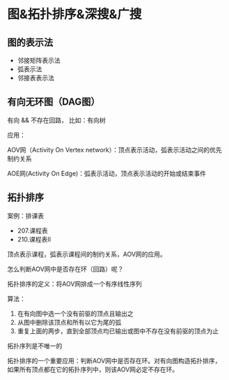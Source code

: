 # 图&拓扑排序&深搜&广搜

## 图的表示法

- 邻接矩阵表示法
- 弧表示法
- 邻接表表示法

## 有向无环图（DAG图）

有向 && 不存在回路， 比如：有向树

应用：

AOV网（Activity On Vertex network）：顶点表示活动，弧表示活动之间的优先制约关系

AOE网(Activity On Edge)：弧表示活动，顶点表示活动的开始或结束事件

## 拓扑排序

案例：排课表

- 207.课程表
- 210.课程表II

顶点表示课程，弧表示课程间的制约关系，AOV网的应用。

怎么判断AOV网中是否存在环（回路）呢？

拓扑排序的定义：将AOV网排成一个有序线性序列

算法：

1. 在有向图中选一个没有前驱的顶点且输出之
2. 从图中删除该顶点和所有以它为尾的弧
3. 重复上面的两步，直到全部顶点均已输出或图中不存在没有前驱的顶点为止

拓扑序列是不唯一的

拓扑排序的一个重要应用：判断AOV网中是否存在环。对有向图构造拓扑排序，如果所有顶点都在它的拓扑序列中，则该AOV网必定不存在环。
